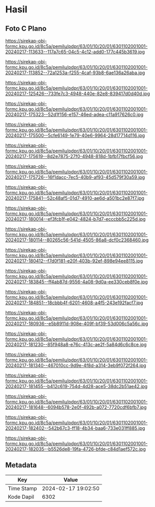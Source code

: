 # Hasil

## Foto C Plano

https://sirekap-obj-formc.kpu.go.id/8c5a/pemilu/pdpr/63/01/10/20/01/6301102001001-20240217-113633--117a7c65-04c5-4c12-add0-177c445b3619.jpg

https://sirekap-obj-formc.kpu.go.id/8c5a/pemilu/pdpr/63/01/10/20/01/6301102001001-20240217-113852--72a1253a-f255-4caf-93b8-6ae136a26aba.jpg

https://sirekap-obj-formc.kpu.go.id/8c5a/pemilu/pdpr/63/01/10/20/01/6301102001001-20240217-125426--733fe7c3-4948-440e-82e8-839417d0d40d.jpg

https://sirekap-obj-formc.kpu.go.id/8c5a/pemilu/pdpr/63/01/10/20/01/6301102001001-20240217-175323--52d1f156-e157-46ed-adea-c11a917626c0.jpg

https://sirekap-obj-formc.kpu.go.id/8c5a/pemilu/pdpr/63/01/10/20/01/6301102001001-20240217-175500--5cfe6149-1e79-40e6-9964-28d17714d116.jpg

https://sirekap-obj-formc.kpu.go.id/8c5a/pemilu/pdpr/63/01/10/20/01/6301102001001-20240217-175619--8d2e7875-27f0-4948-818d-1bfb17fbcf56.jpg

https://sirekap-obj-formc.kpu.go.id/8c5a/pemilu/pdpr/63/01/10/20/01/6301102001001-20240217-175726--16f1dacc-7ec5-40b9-af93-45d579f30a59.jpg

https://sirekap-obj-formc.kpu.go.id/8c5a/pemilu/pdpr/63/01/10/20/01/6301102001001-20240217-175841--52c48af5-01d7-4910-ae6d-a501bc2e87f7.jpg

https://sirekap-obj-formc.kpu.go.id/8c5a/pemilu/pdpr/63/01/10/20/01/6301102001001-20240217-180014--ef3fcb1f-e042-4824-b7d7-ecccbb5c225d.jpg

https://sirekap-obj-formc.kpu.go.id/8c5a/pemilu/pdpr/63/01/10/20/01/6301102001001-20240217-180114--80265c56-541d-4505-86a8-dcf0c2368460.jpg

https://sirekap-obj-formc.kpu.go.id/8c5a/pemilu/pdpr/63/01/10/20/01/6301102001001-20240217-180412--f7d0f181-e20f-403b-92ef-898e94ee8115.jpg

https://sirekap-obj-formc.kpu.go.id/8c5a/pemilu/pdpr/63/01/10/20/01/6301102001001-20240217-183845--ff4ab87d-9556-4a08-9d0a-ee330ceb8f0e.jpg

https://sirekap-obj-formc.kpu.go.id/8c5a/pemilu/pdpr/63/01/10/20/01/6301102001001-20240217-184851--18cbbb4f-6201-4608-a4f5-243e192facf7.jpg

https://sirekap-obj-formc.kpu.go.id/8c5a/pemilu/pdpr/63/01/10/20/01/6301102001001-20240217-180936--e5b8911d-908e-409f-bf39-53d006c5a56c.jpg

https://sirekap-obj-formc.kpu.go.id/8c5a/pemilu/pdpr/63/01/10/20/01/6301102001001-20240217-181230--85f948a8-e76c-413c-ae2f-5a84d6c6c8ce.jpg

https://sirekap-obj-formc.kpu.go.id/8c5a/pemilu/pdpr/63/01/10/20/01/6301102001001-20240217-181340--467010cc-9d9e-4f8d-a314-3eb9f072f264.jpg

https://sirekap-obj-formc.kpu.go.id/8c5a/pemilu/pdpr/63/01/10/20/01/6301102001001-20240217-181455--b412c619-754d-4d28-ace5-38dc2b51ae42.jpg

https://sirekap-obj-formc.kpu.go.id/8c5a/pemilu/pdpr/63/01/10/20/01/6301102001001-20240217-181648--6094b578-2e0f-492b-a072-7720cdf6bfb7.jpg

https://sirekap-obj-formc.kpu.go.id/8c5a/pemilu/pdpr/63/01/10/20/01/6301102001001-20240217-182402--542b67c3-ff18-4b34-baa6-733e031ff885.jpg

https://sirekap-obj-formc.kpu.go.id/8c5a/pemilu/pdpr/63/01/10/20/01/6301102001001-20240217-182035--b5526de8-19fa-4726-bfde-c84d1aef572c.jpg


## Metadata

| Key        | Value               |
| ---------- | ------------------- |
| Time Stamp | 2024-02-17 19:02:50 |
| Kode Dapil | 6302                |



